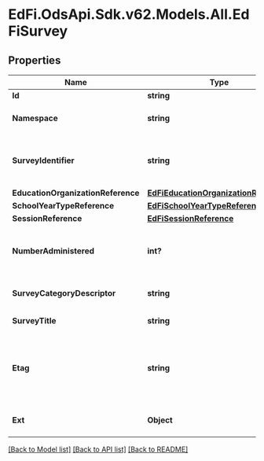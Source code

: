 # EdFi.OdsApi.Sdk.v62.Models.All.EdFiSurvey

## Properties

Name | Type | Description | Notes
------------ | ------------- | ------------- | -------------
**Id** | **string** |  | [optional] 
**Namespace** | **string** | Namespace for the survey. | 
**SurveyIdentifier** | **string** | The unique survey identifier from the survey tool. | 
**EducationOrganizationReference** | [**EdFiEducationOrganizationReference**](EdFiEducationOrganizationReference.md) |  | [optional] 
**SchoolYearTypeReference** | [**EdFiSchoolYearTypeReference**](EdFiSchoolYearTypeReference.md) |  | 
**SessionReference** | [**EdFiSessionReference**](EdFiSessionReference.md) |  | [optional] 
**NumberAdministered** | **int?** | Number of persons to whom this survey was administered. | [optional] 
**SurveyCategoryDescriptor** | **string** | The category or type of survey. | [optional] 
**SurveyTitle** | **string** | The title of the survey. | 
**Etag** | **string** | A unique system-generated value that identifies the version of the resource. | [optional] 
**Ext** | **Object** | Extensions to the Survey entity. | [optional] 

[[Back to Model list]](../README.md#documentation-for-models) [[Back to API list]](../README.md#documentation-for-api-endpoints) [[Back to README]](../README.md)

